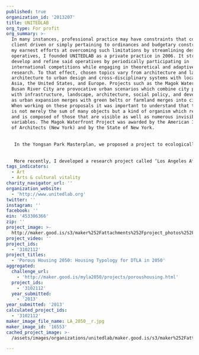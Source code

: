 ```yaml
---
published: true
organization_id: '2013207'
title: UNITEDLAB
org_type: For profit
org_summary: >-
  In many instances, professional practice may have constraints that could be
  client driven or simply pertaining to ordinances and budgetary constraints. In
  my earnest efforts at overcoming such limitations by streamlining design
  operatives, I founded UNITEDLAB as a private practice in 2006. It strives to
  develop and refine said operatives by periodically participating in
  international competitions while engaging in theoretical and adaptive
  research. To that effect, chosen topics vary from architecture and landscape
  architecture to urban design and cross-disciplinary systems with locations in
  Asia, the United States, and Europe. Projects such as the Magok Waterfront and
  Busan River City are provocative urban scenarios which combine city planning
  with infrastructure, landscape, architecture, social policy, and development
  as urban expansion merges with green belts or farmland merges into cities.
  When working on these proposals it was important to understand that the city
  is not merely the sum of many objects but a kind of organism which relates to
  and is composed of those that are visible as well as numerous invisible
  variables. The Magok Waterfront Project was awarded by the American Institute
  of Architects (New York) and by the State of New York.
   
   
   In the Yongsan Park Masterplan, we proposed a project to ecologically regenerate an urban site that had been used as a military base for more than 100 years. Its location in central Seoul, as well as its proximity to Old Seoul eventually distorted its natural axis. The site needed to incorporate the historical situations of the Second World War, the Korean War, and the societal atmosphere which Korea was forced to face. Its solution demanded research about the ecology and sustainability inherent to the site. UNITEDLAB was fortunate enough to receive the ASLA Professional Award and an AIA LA Award for this project.
   
   
   More recently, I developed a research project called ‘Los Angeles Affordable Apartments,’ a multi-unit residential prototype based on traditional village housing schemes. I proposed unit prototypes for the low-income which compels pedestrian activity in DTLA. For a mobile city like Los Angeles, I believe this could be new typology that encourages such activity.
tags_indicators:
  - Art
  - Arts & cultural vitality
charity_navigator_url: ''
organization_website:
  - 'http://www.unitedlab.org'
twitter: ''
instagram: ''
facebook: ''
ein: '453306366'
zip: ''
project_image: >-
  http://maker.good.is/s3/maker%252Fattachments%252Fproject_photos%252Fimages%252F16553%252Fdisplay%252FLA_2050__r.jpg=c570x385
project_video: ''
project_ids:
  - '3102112'
project_titles:
  - 'Porous Housing 2050: Housing Typology for DTLA in 2050'
aggregated:
  challenge_url:
    - 'http://maker.good.is/myla2050/projects/poroushousing.html'
  project_ids:
    - '3102112'
  year_submitted:
    - '2013'
year_submitted: '2013'
calculated_project_ids:
  - '3102112'
maker_image_file_name: LA_2050__r.jpg
maker_image_id: '16553'
cached_project_image: >-
  /assets/images/organizations/unitedlab/maker.good.is/s3/maker%252Fattachments%252Fproject_photos%252Fimages%252F16553%252Fdisplay%252FLA_2050__r.jpg=c570x385.jpg

---
```

